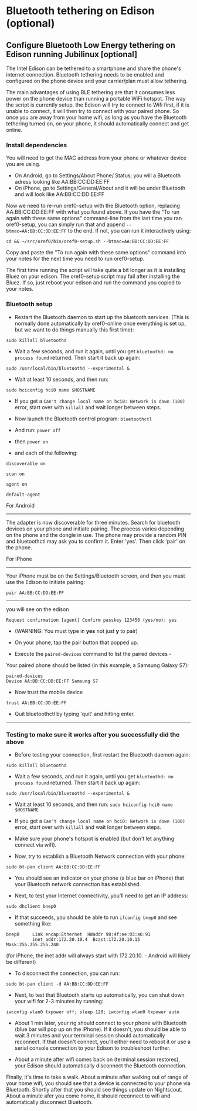 # Bluetooth tethering on Edison (optional) 

## Configure Bluetooth Low Energy tethering on Edison running Jubilinux [optional]

The Intel Edison can be tethered to a smartphone and share the phone's internet connection. Bluetooth tethering needs to be enabled and configured on the phone device and your carrier/plan must allow tethering. 

The main advantages of using BLE tethering are that it consumes less power on the phone device than running a portable WiFi hotspot. The way the script is currently setup, the Edison will try to connect to Wifi first, if it is unable to connect, it will then try to connect with your paired phone. So once you are away from your home wifi, as long as you have the Bluetooth tethering turned on, on your phone, it should automatically connect and get online. 

### Install dependencies 

You will need to get the MAC address from your phone or whatever device you are using.
* On Android, go to Settings/About Phone/ Status; you will a Bluetooth adress looking like AA:BB:CC:DD:EE:FF 
* On iPhone, go to Settings/General/About and it will be under Bluetooth and will look like AA:BB:CC:DD:EE:FF

Now we need to re-run oref0-setup with the Bluetooth option, replacing AA:BB:CC:DD:EE:FF with what you found above.  If you have the "To run again with these same options" command-line from the last time you ran oref0-setup, you can simply run that and append `--btmac=AA:BB:CC:DD:EE:FF` to the end.  If not, you can run it interactively using:

`cd && ~/src/oref0/bin/oref0-setup.sh --btmac=AA:BB:CC:DD:EE:FF`

Copy and paste the "To run again with these same options" command into your notes for the next time you need to run oref0-setup.

The first time running the script will take quite a bit longer as it is installing Bluez on your edison.
The oref0-setup script may fail after installing the Bluez.  If so, just reboot your edison and run the command you copied to your notes. 

### Bluetooth setup

* Restart the Bluetooth daemon to start up the bluetooth services.  (This is normally done automatically by oref0-online once everything is set up, but we want to do things manually this first time):

`sudo killall bluetoothd`

* Wait a few seconds, and run it again, until you get `bluetoothd: no process found` returned.  Then start it back up again:

`sudo /usr/local/bin/bluetoothd --experimental &`

* Wait at least 10 seconds, and then run:

`sudo hciconfig hci0 name $HOSTNAME`

* If you get a `Can't change local name on hci0: Network is down (100)` error, start over with `killall` and wait longer between steps.

* Now launch the Bluetooth control program: `bluetoothctl`

* And run: `power off`

* then `power on`

* and each of the following:

```
discoverable on

scan on

agent on

default-agent
```

For Android
********************************
The adapter is now discoverable for three minutes. Search for bluetooth devices on your phone and initiate pairing. The process varies depending on the phone and the dongle in use. The phone may provide a random PIN and bluetoothctl may ask you to confirm it. Enter 'yes'. Then click 'pair' on the phone. 

For iPhone
********************************
Your iPhone must be on the Settings/Bluetooth screen, and then you must use the Edison to initiate pairing:
```
pair AA:BB:CC:DD:EE:FF
```
********************************
you will see on the edison

`Request confirmation
[agent] Confirm passkey 123456 (yes/no): yes`

* (WARNING: You must type in **yes** not just **y** to pair)

* On your phone, tap the pair button that popped up.

* Execute the `paired-devices` command to list the paired devices -

Your paired phone should be listed (in this example, a Samsung Galaxy S7):
```
paired-devices
Device AA:BB:CC:DD:EE:FF Samsung S7
```

* Now trust the mobile device 

`trust AA:BB:CC:DD:EE:FF`

* Quit bluetoothctl by typing 'quit' and hitting enter.

******************************

### Testing to make sure it works after you successfully did the above

* Before testing your connection, first restart the Bluetooth daemon again:

`sudo killall bluetoothd`

* Wait a few seconds, and run it again, until you get `bluetoothd: no process found` returned.  Then start it back up again:

`sudo /usr/local/bin/bluetoothd --experimental &`

* Wait at least 10 seconds, and then run: `sudo hciconfig hci0 name $HOSTNAME`

* If you get a `Can't change local name on hci0: Network is down (100)` error, start over with `killall` and wait longer between steps.

* Make sure your phone's hotspot is enabled (but don't let anything connect via wifi).

* Now, try to establish a Bluetooth Network connection with your phone:

`sudo bt-pan client AA:BB:CC:DD:EE:FF`

* You should see an indicator on your phone (a blue bar on iPhone) that your Bluetooth network connection has established.  

* Next, to test your Internet connectivity, you'll need to get an IP address:

`sudo dhclient bnep0`

* If that succeeds, you should be able to run `ifconfig bnep0` and see something like:

```
bnep0     Link encap:Ethernet  HWaddr 98:4f:ee:03:a6:91
          inet addr:172.20.10.4  Bcast:172.20.10.15  Mask:255.255.255.240
```
(for iPhone, the inet addr will always start with 172.20.10. - Android will likely be different)

* To disconnect the connection, you can run:

`sudo bt-pan client -d AA:BB:CC:DD:EE:FF`

* Next, to test that Bluetooth starts up automatically, you can shut down your wifi for 2-3 minutes by running:

`iwconfig wlan0 txpower off; sleep 120; iwconfig wlan0 txpower auto`

* About 1 min later, your rig should connect to your phone with Bluetooth (blue bar will pop up on the iPhone).  If it doesn't, you should be able to wait 3 minutes and your terminal session should automatically reconnect.  If that doesn't connect, you'll either need to reboot it or use a serial console connection to your Edison to troubleshoot further.

* About a minute after wifi comes back on (terminal session restores), your Edison should automatically disconnect the Bluetooth connection.

Finally, it's time to take a walk.  About a minute after walking out of range of your home wifi, you should see that a device is connected to your phone via Bluetooth. Shortly after that you should see things update on Nightscout.  About a minute afer you come home, it should reconnect to wifi and automatically disconnect Bluetooth.
